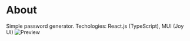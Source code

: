 # About

Simple password generator. Techologies: React.js (TypeScript), MUI (Joy UI)
![Preview](https://i.imgur.com/tJLSvXv.gif)
